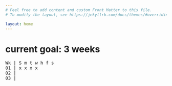 ```yaml
---
# Feel free to add content and custom Front Matter to this file.
# To modify the layout, see https://jekyllrb.com/docs/themes/#overriding-theme-defaults

layout: home
---
```

# current goal: 3 weeks

<pre>
Wk | S m t w h f s
01 | x x x x
02 |
03 |
</pre>
